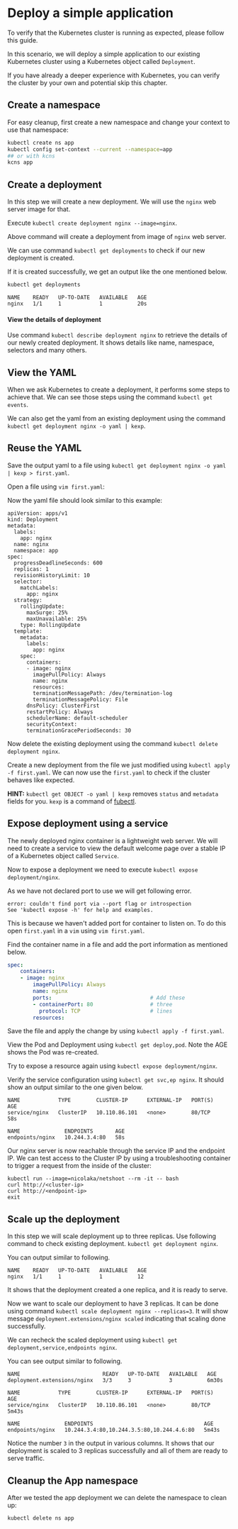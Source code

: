 # Deploy a simple application

To verify that the Kubernetes cluster is running as expected, please follow this guide.

In this scenario, we will deploy a simple application to our existing Kubernetes cluster using a Kubernetes object called `Deployment`.

If you have already a deeper experience with Kubernetes, you can verify the cluster by your own and potential skip this chapter.

## Create a namespace

For easy cleanup, first create a new namespace and change your context to use that namespace:
```bash
kubectl create ns app
kubectl config set-context --current --namespace=app
## or with kcns
kcns app
```

## Create a deployment
In this step we will create a new deployment. We will use the `nginx` web server image for that.

Execute `kubectl create deployment nginx --image=nginx`.

Above command will create a deployment from image of `nginx` web server.

We can use command `kubectl get deployments` to check if our new deployment is created.

If it is created successfully, we get an output like the one mentioned below.

```bash
kubectl get deployments
```
```
NAME    READY   UP-TO-DATE   AVAILABLE   AGE
nginx   1/1     1            1           20s
```

#### View the details of deployment

Use command `kubectl describe deployment nginx` to retrieve the details of our newly created deployment. It shows details like name, namespace, selectors and many others.

## View the YAML

When we ask Kubernetes to create a deployment, it performs some steps to achieve that. We can see those steps using the command `kubectl get events`.

We can also get the yaml from an existing deployment using the command `kubectl get deployment nginx -o yaml | kexp`.

## Reuse the YAML

Save the output yaml to a file using `kubectl get deployment nginx -o yaml | kexp > first.yaml`.

Open a file using `vim first.yaml`:

Now the yaml file should look similar to this example:
```
apiVersion: apps/v1
kind: Deployment
metadata:
  labels:
    app: nginx
  name: nginx
  namespace: app
spec:
  progressDeadlineSeconds: 600
  replicas: 1
  revisionHistoryLimit: 10
  selector:
    matchLabels:
      app: nginx
  strategy:
    rollingUpdate:
      maxSurge: 25%
      maxUnavailable: 25%
    type: RollingUpdate
  template:
    metadata:
      labels:
        app: nginx
    spec:
      containers:
      - image: nginx
        imagePullPolicy: Always
        name: nginx
        resources: 
        terminationMessagePath: /dev/termination-log
        terminationMessagePolicy: File
      dnsPolicy: ClusterFirst
      restartPolicy: Always
      schedulerName: default-scheduler
      securityContext: 
      terminationGracePeriodSeconds: 30
```

Now delete the existing deployment using the command `kubectl delete deployment nginx`.

Create a new deployment from the file we just modified using `kubectl apply -f first.yaml`. We can now use the `first.yaml` to check if the cluster behaves like expected. 

**HINT:** `kubectl get OBJECT -o yaml | kexp` removes `status` and `metadata` fields for you. `kexp` is a command of [fubectl](https://github.com/kubermatic/fubectl).

## Expose deployment using a service

The newly deployed nginx container is a lightweight web server. We will need to create a service to view the default welcome page over a stable IP of a Kubernetes object called `Service`.

Now to expose a deployment we need to execute `kubectl expose deployment/nginx`.

As we have not declared port to use we will get following error.

```
error: couldn't find port via --port flag or introspection
See 'kubectl expose -h' for help and examples.
```

This is because we haven't added port for container to listen on. To do this open `first.yaml` in a `vim` using `vim first.yaml`.

Find the container name in a file and add the port information as mentioned below.

```yaml
spec:
    containers:
    - image: nginx
        imagePullPolicy: Always
        name: nginx
        ports:                               # Add these
        - containerPort: 80                  # three
          protocol: TCP                      # lines
        resources: 
```

Save the file and apply the change by using `kubectl apply -f first.yaml`.

View the Pod and Deployment using `kubectl get deploy,pod`. Note the AGE shows the Pod was re-created.

Try to expose a resource again using `kubectl expose deployment/nginx`.

Verify the service configuration using `kubectl get svc,ep nginx`. It should show an output similar to the one given below.

```
NAME            TYPE        CLUSTER-IP      EXTERNAL-IP   PORT(S)   AGE
service/nginx   ClusterIP   10.110.86.101   <none>        80/TCP    58s

NAME              ENDPOINTS       AGE
endpoints/nginx   10.244.3.4:80   58s
```
Our nginx server is now reachable through the service IP and the endpoint IP. We can test access to the Cluster IP by using a troubleshooting container to trigger a request from the inside of the cluster:
```
kubectl run --image=nicolaka/netshoot --rm -it -- bash
curl http://<cluster-ip>
curl http://<endpoint-ip>
exit
```

## Scale up the deployment 

In this step we will scale deployment up to three replicas. Use following command to check existing deployment.
`kubectl get deployment nginx`.

You can output similar to following.
```
NAME    READY   UP-TO-DATE   AVAILABLE   AGE
nginx   1/1     1            1           12
```

It shows that the deployment created a one replica, and it is ready to serve.

Now we want to scale our deployment to have 3 replicas. It can be done using command `kubectl scale deployment nginx --replicas=3`. It will show message `deployment.extensions/nginx scaled` indicating that scaling done successfully.

We can recheck the scaled deployment using `kubectl get deployment,service,endpoints nginx`.

You can see output similar to following.
```
NAME                          READY   UP-TO-DATE   AVAILABLE   AGE
deployment.extensions/nginx   3/3     3            3           6m30s

NAME            TYPE        CLUSTER-IP      EXTERNAL-IP   PORT(S)   AGE
service/nginx   ClusterIP   10.110.86.101   <none>        80/TCP    5m43s

NAME              ENDPOINTS                                   AGE
endpoints/nginx   10.244.3.4:80,10.244.3.5:80,10.244.4.6:80   5m43s
```

Notice the number `3` in the output in various columns. It shows that our deployment is scaled to 3 replicas successfully and all of them are ready to serve traffic.

## Cleanup the App namespace

After we tested the app deployment we can delete the namespace to clean up:
```bash
kubectl delete ns app
```
